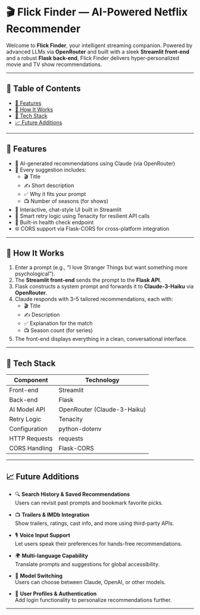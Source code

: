 # 🎬 Flick Finder — AI-Powered Netflix Recommender

Welcome to **Flick Finder**, your intelligent streaming companion. Powered by advanced LLMs via **OpenRouter** and built with a sleek **Streamlit front-end** and a robust **Flask back-end**, Flick Finder delivers hyper-personalized movie and TV show recommendations.

---

## 📌 Table of Contents

- [🚀 Features](#-features)
- [🧠 How It Works](#-how-it-works)
- [🔧 Tech Stack](#-tech-stack)
- [📈 Future Additions](#-future-additions)

---

## 🚀 Features

- 🤖 AI-generated recommendations using Claude (via OpenRouter)
- 📝 Every suggestion includes:
  - 🎬 Title
  - ✍️ Short description
  - ✅ Why it fits your prompt
  - 📺 Number of seasons (for shows)
- 💬 Interactive, chat-style UI built in Streamlit
- 🔄 Smart retry logic using Tenacity for resilient API calls
- 🧪 Built-in health check endpoint
- 🌐 CORS support via Flask-CORS for cross-platform integration

---

## 🧠 How It Works

1. Enter a prompt (e.g., "I love Stranger Things but want something more psychological").
2. The **Streamlit front-end** sends the prompt to the **Flask API**.
3. Flask constructs a system prompt and forwards it to **Claude-3-Haiku** via **OpenRouter**.
4. Claude responds with 3–5 tailored recommendations, each with:
   - 🎬 Title  
   - ✍️ Description  
   - ✅ Explanation for the match  
   - 📺 Season count (for series)
5. The front-end displays everything in a clean, conversational interface.

---

## 🔧 Tech Stack

| Component      | Technology                  |
|----------------|-----------------------------|
| Front-end      | Streamlit                   |
| Back-end       | Flask                       |
| AI Model API   | OpenRouter (Claude-3-Haiku) |
| Retry Logic    | Tenacity                    |
| Configuration  | python-dotenv               |
| HTTP Requests  | requests                    |
| CORS Handling  | Flask-CORS                  |

---

## 📈 Future Additions

- 🔍 **Search History & Saved Recommendations**  
  Users can revisit past prompts and bookmark favorite picks.

- 📺 **Trailers & IMDb Integration**  
  Show trailers, ratings, cast info, and more using third-party APIs.

- 🎙️ **Voice Input Support**  
  Let users speak their preferences for hands-free recommendations.

- 🌍 **Multi-language Capability**  
  Translate prompts and suggestions for global accessibility.

- 🧠 **Model Switching**  
  Users can choose between Claude, OpenAI, or other models.

- 👤 **User Profiles & Authentication**  
  Add login functionality to personalize recommendations further.

---

